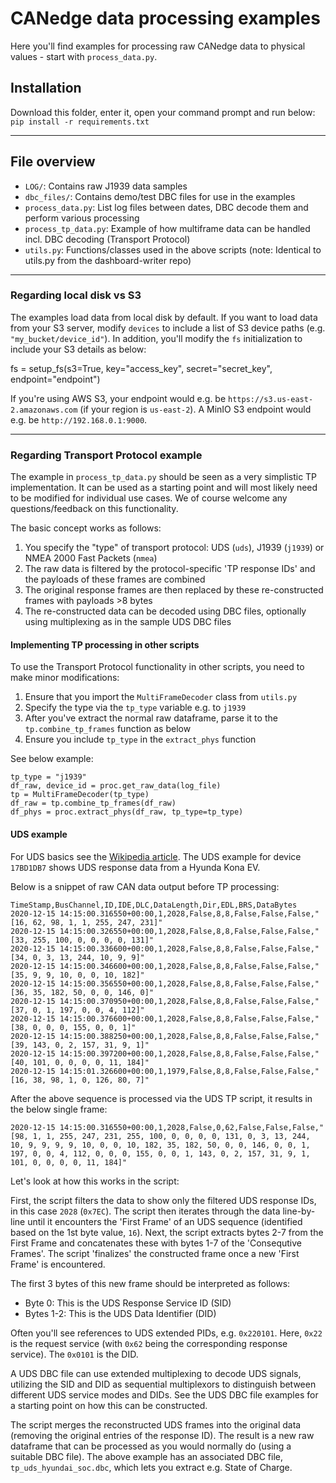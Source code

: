 # CANedge data processing examples

Here you'll find examples for processing raw CANedge data to physical values - start with `process_data.py`.

## Installation

Download this folder, enter it, open your command prompt and run below:  
  ``pip install -r requirements.txt``

---

## File overview

- `LOG/`: Contains raw J1939 data samples
- `dbc_files/`: Contains demo/test DBC files for use in the examples
- `process_data.py`: List log files between dates, DBC decode them and perform various processing
- `process_tp_data.py`: Example of how multiframe data can be handled incl. DBC decoding (Transport Protocol)
- `utils.py`: Functions/classes used in the above scripts (note: Identical to utils.py from the dashboard-writer repo)

---

### Regarding local disk vs S3
The examples load data from local disk by default. If you want to load data from your S3 server, modify `devices` to include a list of S3 device paths (e.g. `"my_bucket/device_id"`). In addition, you'll modify the `fs` initialization to include your S3 details as below:

fs = setup_fs(s3=True, key="access_key", secret="secret_key", endpoint="endpoint")

If you're using AWS S3, your endpoint would e.g. be `https://s3.us-east-2.amazonaws.com` (if your region is `us-east-2`). A MinIO S3 endpoint would e.g. be `http://192.168.0.1:9000`.

---

### Regarding Transport Protocol example
The example in `process_tp_data.py` should be seen as a very simplistic TP implementation. It can be used as a starting point and will most likely need to be modified for individual use cases. We of course welcome any questions/feedback on this functionality.

The basic concept works as follows:

1. You specify the "type" of transport protocol: UDS (`uds`), J1939 (`j1939`) or NMEA 2000 Fast Packets (`nmea`)
2. The raw data is filtered by the protocol-specific 'TP response IDs' and the payloads of these frames are combined  
3. The original response frames are then replaced by these re-constructed frames with payloads >8 bytes  
4. The re-constructed data can be decoded using DBC files, optionally using multiplexing as in the sample UDS DBC files 

#### Implementing TP processing in other scripts 
To use the Transport Protocol functionality in other scripts, you need to make minor modifications:

1. Ensure that you import the `MultiFrameDecoder` class from `utils.py` 
2. Specify the type via the `tp_type` variable e.g. to `j1939` 
3. After you've extract the normal raw dataframe, parse it to the `tp.combine_tp_frames` function as below
4. Ensure you include `tp_type` in the `extract_phys` function

See below example:

```
tp_type = "j1939"
df_raw, device_id = proc.get_raw_data(log_file)
tp = MultiFrameDecoder(tp_type)
df_raw = tp.combine_tp_frames(df_raw)
df_phys = proc.extract_phys(df_raw, tp_type=tp_type)
```


#### UDS example
For UDS basics see the [Wikipedia article](https://en.wikipedia.org/wiki/Unified_Diagnostic_Services). The UDS example for device `17BD1DB7` shows UDS response data from a Hyunda Kona EV. 

Below is a snippet of raw CAN data output before TP processing:

```
TimeStamp,BusChannel,ID,IDE,DLC,DataLength,Dir,EDL,BRS,DataBytes
2020-12-15 14:15:00.316550+00:00,1,2028,False,8,8,False,False,False,"[16, 62, 98, 1, 1, 255, 247, 231]"
2020-12-15 14:15:00.326550+00:00,1,2028,False,8,8,False,False,False,"[33, 255, 100, 0, 0, 0, 0, 131]"
2020-12-15 14:15:00.336600+00:00,1,2028,False,8,8,False,False,False,"[34, 0, 3, 13, 244, 10, 9, 9]"
2020-12-15 14:15:00.346600+00:00,1,2028,False,8,8,False,False,False,"[35, 9, 9, 10, 0, 0, 10, 182]"
2020-12-15 14:15:00.356550+00:00,1,2028,False,8,8,False,False,False,"[36, 35, 182, 50, 0, 0, 146, 0]"
2020-12-15 14:15:00.370950+00:00,1,2028,False,8,8,False,False,False,"[37, 0, 1, 197, 0, 0, 4, 112]"
2020-12-15 14:15:00.376600+00:00,1,2028,False,8,8,False,False,False,"[38, 0, 0, 0, 155, 0, 0, 1]"
2020-12-15 14:15:00.388250+00:00,1,2028,False,8,8,False,False,False,"[39, 143, 0, 2, 157, 31, 9, 1]"
2020-12-15 14:15:00.397200+00:00,1,2028,False,8,8,False,False,False,"[40, 101, 0, 0, 0, 0, 11, 184]"
2020-12-15 14:15:01.326600+00:00,1,1979,False,8,8,False,False,False,"[16, 38, 98, 1, 0, 126, 80, 7]"
```

After the above sequence is processed via the UDS TP script, it results in the below single frame:

```
2020-12-15 14:15:00.316550+00:00,1,2028,False,0,62,False,False,False,"[98, 1, 1, 255, 247, 231, 255, 100, 0, 0, 0, 0, 131, 0, 3, 13, 244, 10, 9, 9, 9, 9, 10, 0, 0, 10, 182, 35, 182, 50, 0, 0, 146, 0, 0, 1, 197, 0, 0, 4, 112, 0, 0, 0, 155, 0, 0, 1, 143, 0, 2, 157, 31, 9, 1, 101, 0, 0, 0, 0, 11, 184]"
```

Let's look at how this works in the script:

First, the script filters the data to show only the filtered UDS response IDs, in this case `2028` (`0x7EC`). The script then iterates through the data line-by-line until it encounters the 'First Frame' of an UDS sequence (identified based on the 1st byte value, `16`). Next, the script extracts bytes 2-7 from the First Frame and concatenates these with bytes 1-7 of the 'Consequtive Frames'. The script 'finalizes' the constructed frame once a new 'First Frame' is encountered.

The first 3 bytes of this new frame should be interpreted as follows:
- Byte 0: This is the UDS Response Service ID (SID)
- Bytes 1-2: This is the UDS Data Identifier (DID)

Often you'll see references to UDS extended PIDs, e.g. `0x220101`. Here, `0x22` is the request service (with `0x62` being the corresponding response service). The `0x0101` is the DID. 

A UDS DBC file can use extended multiplexing to decode UDS signals, utilizing the SID and DID as sequential multiplexors to distinguish between different UDS service modes and DIDs. See the UDS DBC file examples for a starting point on how this can be constructed.

The script merges the reconstructed UDS frames into the original data (removing the original entries of the response ID). The result is a new raw dataframe that can be processed as you would normally do (using a suitable DBC file). The above example has an associated DBC file, `tp_uds_hyundai_soc.dbc`, which lets you extract e.g. State of Charge.

